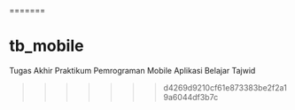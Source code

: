 
=======
# tb_mobile
Tugas Akhir Praktikum Pemrograman Mobile
Aplikasi Belajar Tajwid
>>>>>>> d4269d9210cf61e873383be2f2a19a6044df3b7c

